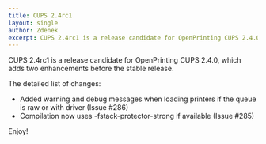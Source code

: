 ```yaml
---
title: CUPS 2.4rc1
layout: single
author: Zdenek
excerpt: CUPS 2.4rc1 is a release candidate for OpenPrinting CUPS 2.4.0, which adds two enhancements before the stable release.
---
```


CUPS 2.4rc1 is a release candidate for OpenPrinting CUPS 2.4.0, which adds two enhancements before the stable release.

The detailed list of changes:

- Added warning and debug messages when loading printers
 if the queue is raw or with driver (Issue #286)
- Compilation now uses -fstack-protector-strong if available (Issue #285)

Enjoy!
